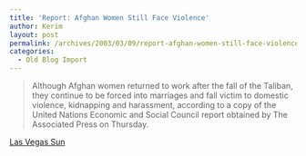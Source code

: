 ```yaml
---
title: 'Report: Afghan Women Still Face Violence'
author: Kerim
layout: post
permalink: /archives/2003/03/09/report-afghan-women-still-face-violence/
categories:
  - Old Blog Import
---
```


>   Although Afghan women returned to work after the fall of the Taliban, they continue to be forced into marriages and fall victim to domestic violence, kidnapping and harassment, according to a copy of the United Nations Economic and Social Council report obtained by The Associated Press on Thursday.


<a href="http://www.lasvegassun.com/sunbin/stories/w-asia/2003/mar/06/030609911.html" onclick="_gaq.push(['_trackEvent', 'outbound-article', 'http://www.lasvegassun.com/sunbin/stories/w-asia/2003/mar/06/030609911.html', 'Las Vegas Sun']);" >Las Vegas Sun</a>

